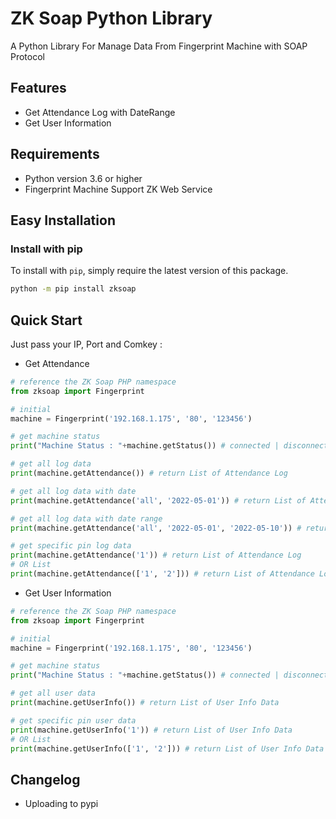 ZK Soap Python Library
======

A Python Library For Manage Data From Fingerprint Machine with SOAP Protocol

## Features

 * Get Attendance Log with DateRange
 * Get User Information

## Requirements

 * Python version 3.6 or higher
 * Fingerprint Machine Support ZK Web Service

## Easy Installation

### Install with pip

To install with `pip`, simply require the
latest version of this package.

```bash
python -m pip install zksoap
```

## Quick Start

Just pass your IP, Port and Comkey :

* Get Attendance

```python
# reference the ZK Soap PHP namespace
from zksoap import Fingerprint

# initial
machine = Fingerprint('192.168.1.175', '80', '123456')

# get machine status
print("Machine Status : "+machine.getStatus()) # connected | disconnected

# get all log data
print(machine.getAttendance()) # return List of Attendance Log

# get all log data with date
print(machine.getAttendance('all', '2022-05-01')) # return List of Attendance Log

# get all log data with date range
print(machine.getAttendance('all', '2022-05-01', '2022-05-10')) # return List of Attendance Log

# get specific pin log data
print(machine.getAttendance('1')) # return List of Attendance Log
# OR List
print(machine.getAttendance(['1', '2'])) # return List of Attendance Log

```

* Get User Information

```python
# reference the ZK Soap PHP namespace
from zksoap import Fingerprint

# initial
machine = Fingerprint('192.168.1.175', '80', '123456')

# get machine status
print("Machine Status : "+machine.getStatus()) # connected | disconnected

# get all user data
print(machine.getUserInfo()) # return List of User Info Data

# get specific pin user data
print(machine.getUserInfo('1')) # return List of User Info Data
# OR List
print(machine.getUserInfo(['1', '2'])) # return List of User Info Data

```

## Changelog

* Uploading to pypi
